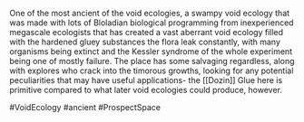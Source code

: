 One of the most ancient of the void ecologies, a swampy void ecology that was made with lots of Bloladian biological programming from inexperienced megascale ecologists that has created a vast aberrant void ecology filled with the hardened gluey substances the flora leak constantly, with many organisms being extinct and the Kessler syndrome of the whole experiment being one of mostly failure.  The place has some salvaging regardless, along with explores who crack into the timorous growths, looking for any potential peculiarities that may have useful applications- the [[Dozin]] Glue here is primitive compared to what later void ecologies could produce, however. 

#VoidEcology
#ancient 
#ProspectSpace 